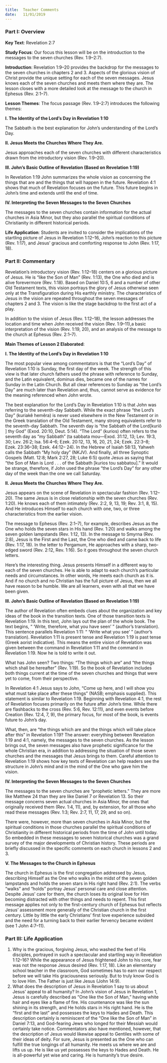 ```yaml
---
title:  Teacher Comments
date:   11/01/2019
---
```


### Part I: Overview 

**Key Text**: Revelation 2:7 

**Study Focus**: Our focus this lesson will be on the introduction to the messages to the seven churches (Rev. 1:9–2:7). 

**Introduction**: Revelation 1:9–20 provides the backdrop for the messages to the seven churches in chapters 2 and 3. Aspects of the glorious vision of Christ provide the unique setting for each of the seven messages. Jesus knows each of the seven churches and meets them where they are. The lesson closes with a more detailed look at the message to the church in Ephesus (Rev. 2:1–7). 

**Lesson Themes**: The focus passage (Rev. 1:9–2:7) introduces the following themes: 

**I. The Identity of the Lord’s Day in Revelation 1:10** 

The Sabbath is the best explanation for John’s understanding of the Lord’s Day. 

**II. Jesus Meets the Churches Where They Are.** 

Jesus approaches each of the seven churches with different characteristics drawn from the introductory vision (Rev. 1:9–20). 

**III. John’s Basic Outline of Revelation (Based on Revelation 1:19)** 

In Revelation 1:19 John summarizes the whole vision as concerning the things that are and the things that will happen in the future. Revelation 4:1 shows that much of Revelation focuses on the future. This future begins in John’s time and extends until the end of time. 

**IV. Interpreting the Seven Messages to the Seven Churches** 

The messages to the seven churches contain information for the actual churches in Asia Minor, but they also parallel the spiritual conditions of Christianity in different historical periods. 

**Life Application**: Students are invited to consider the implications of the startling picture of Jesus in Revelation 1:12–16, John’s reaction to this picture (Rev. 1:17), and Jesus’ gracious and comforting response to John (Rev. 1:17, 18). 

### Part II: Commentary 

Revelation’s introductory vision (Rev. 1:12–18) centers on a glorious picture of Jesus. He is “like the Son of Man” (Rev. 1:13), the One who died and is alive forevermore (Rev. 1:18). Based on Daniel 10:5, 6 and a number of other Old Testament texts, this vision portrays the glory of Jesus otherwise seen only at the Transfiguration during His earthly ministry. The characteristics of Jesus in the vision are repeated throughout the seven messages of chapters 2 and 3. The vision is like the stage backdrop to the first act of a play. 

In addition to the vision of Jesus (Rev. 1:12–18), the lesson addresses the location and time when John received the vision (Rev. 1:9–11),a basic interpretation of the vision (Rev. 1:19, 20), and an analysis of the message to the church at Ephesus (Rev. 2:1–7). 

**Main Themes of Lesson 2 Elaborated**: 

**I. The Identity of the Lord’s Day in Revelation 1:10** 

The most popular view among commentators is that the “Lord’s Day” of Revelation 1:10 is Sunday, the first day of the week. The strength of this view is that later church fathers used the phrase with reference to Sunday, and the Latin equivalent, dominus dies, became one of the names for Sunday in the Latin Church. But all clear references to Sunday as “the Lord’s Day” are much later than Revelation and, thus, cannot serve as evidence for the meaning referenced when John wrote. 

The best explanation for the Lord’s Day in Revelation 1:10 is that John was referring to the seventh-day Sabbath. While the exact phrase “the Lord’s Day” (kuriakê hemêra) is never used elsewhere in the New Testament or in the Greek translation of the Old Testament, many strong equivalents refer to the seventh-day Sabbath. The seventh day is “the Sabbath of the Lord[kuriô ] thy God” (Exod. 20:10, Deut. 5:14). “The Lord” (kurios) often refers to the seventh day as “my Sabbath” (ta sabbata mou—Exod. 31:12, 13; Lev. 19:3, 30; Lev. 26:2; Isa. 56:4–6; Ezek. 20:12, 13, 16, 20, 21, 24; Ezek. 22:3–8; Ezek. 23:36–38; Ezek. 44:12– 24). In the Hebrew of Isaiah 58:13, Yahweh calls the Sabbath “My holy day” (NKJV). And finally, all three Synoptic Gospels (Matt. 12:8; Mark 2:27, 28; Luke 6:5) quote Jesus as saying that “the Son of Man is Lord . . . of the Sabbath [kurios tou sabbatou].” It would be strange, therefore, if John used the phrase “the Lord’s Day” for any other day of the week than the one we call Saturday. 

**II. Jesus Meets the Churches Where They Are.** 

Jesus appears on the scene of Revelation in spectacular fashion (Rev. 1:12–20). The same Jesus is in close relationship with the seven churches (Rev. 1:20). He knows each of them intimately (Rev. 2:2, 9, 13, 19; Rev. 3:1, 8, 15). And He introduces Himself to each church with one, two, or three characteristics from the earlier vision. 

The message to Ephesus (Rev. 2:1–7), for example, describes Jesus as the One who holds the seven stars in His hand (Rev. 1:20) and walks among the seven golden lampstands (Rev. 1:12, 13). In the message to Smyrna (Rev. 2:8), Jesus is the First and the Last, the One who died and came back to life (Rev. 1:17, 18). In the letter to Pergamum, He approaches with a sharp, two-edged sword (Rev. 2:12, Rev. 1:16). So it goes throughout the seven church letters. 

Here’s the interesting thing. Jesus presents Himself in a different way to each of the seven churches. He is able to adapt to each church’s particular needs and circumstances. In other words, He meets each church as it is. And if no church and no Christian has the full picture of Jesus, then we all have reason to be humble. We are all learners, even with all that we have been given. 

**III. John’s Basic Outline of Revelation (Based on Revelation 1:19)** 

The author of Revelation often embeds clues about the organization and key ideas of the book in the transition texts. One of those transition texts is Revelation 1:19. In this text, John lays out the plan of the whole book. The text begins, “ ‘Write, therefore, what you have seen’ ” (author’s translation). This sentence parallels Revelation 1:11: “ ‘Write what you see’ ” (author’s translation). Revelation 1:11 is present tense and Revelation 1:19 is past tense (Greek aorist indicative). This means the entire vision of Revelation was given between the command in Revelation 1:11 and the command in Revelation 1:19. Now he is told to write it out. 

What has John seen? Two things: “The things which are” and “the things which shall be hereafter” (Rev. 1:19). So the book of Revelation includes both things current at the time of the seven churches and things that were yet to come, from their perspective. 

In Revelation 4:1 Jesus says to John, “Come up here, and I will show you what must take place after these things” (NASB; emphasis supplied). This statement is similar to Revelation 1:19. Beginning with Revelation 4:1, the rest of Revelation focuses primarily on the future after John’s time. While there are flashbacks to the cross (Rev. 5:6, Rev. 12:11), and even events before Creation (Rev. 12:4, 7, 9), the primary focus, for most of the book, is events future to John’s day. 

What, then, are “the things which are and the things which will take place after this” in Revelation 1:19? The answer: everything between Revelation 1:19 and 4:1, namely, the messages to the seven churches. As the lesson brings out, the seven messages also have prophetic significance for the whole Christian era, in addition to addressing the situation of those seven churches and the messages that Jesus brings to them. Careful attention to Revelation 1:19 shows how key texts of Revelation can help readers see the structure in John’s mind and in the mind of the One who gave him the vision. 

**IV. Interpreting the Seven Messages to the Seven Churches** 

The messages to the seven churches are “prophetic letters.” They are more like Matthew 24 than they are like Daniel 7 or Revelation 13. So their message concerns seven actual churches in Asia Minor, the ones that originally received them (Rev. 1:4, 11), and, by extension, for all those who read these messages (Rev. 1:3; Rev. 2:7, 11, 17, 29; and so on). 

There were, however, more than seven churches in Asia Minor, but the spiritual conditions in those churches parallel the spiritual conditions of Christianity in different historical periods from the time of John until today. So embedded in these messages to seven historical churches was a grand survey of the major developments of Christian history. These periods are briefly discussed in the specific comments on each church in lessons 2 and 3. 

**V. The Messages to the Church in Ephesus** 

The church in Ephesus is the first congregation addressed by Jesus, describing Himself as the One who walks in the midst of the seven golden lampstands and holds the seven stars in His right hand (Rev. 2:1). The verbs “walks” and “holds” portray Jesus’ personal care and close attention. Despite Jesus’ care for them, the church loses its original love for Him becoming distracted with other things and needs to repent. This first message applies not only to the first-century church of Ephesus but reflects Jesus’ assessment more generally of the Christian church in the first century. Little by little the early Christians’ first love experience subsided and the need for a turning back to their earlier fervency became evident (see 1 John 4:7–11). 

### Part III: Life Application 

1. Why is the gracious, forgiving Jesus, who washed the feet of His disciples, portrayed in such a spectacular and startling way in Revelation 1:12–16? While the appearance of Jesus frightened John to his core, fear was not the response Jesus desired (Rev. 1:17, 18). Like an elementary school teacher in the classroom, God sometimes has to earn our respect before we will take His graciousness seriously. But to truly know God is to love Him. The Father is just like Jesus (John 14:9). 
2. What does the description of Jesus in Revelation 1 say to us about Jesus’ appeal to all humanity? In John’s vision of Jesus in Revelation 1, Jesus is carefully described as “One like the Son of Man,” having white hair and eyes like a flame of fire. His countenance was like the sun shining in its strength, and He holds stars in His right hand. He is the “first and the last” and possesses the keys to Hades and Death. This description certainly is reminiscent of the “One like the Son of Man” in Daniel 7:13, and God-fearing Jews who longed for their Messiah would certainly take notice. Commentators also have mentioned, however, that the description of Jesus would likewise appeal to Gentiles with some of their ideas of deity. For sure, Jesus is presented as the One who can fulfill the true longings of all humanity. He meets us where we are and lifts us up. He is like us yet possesses the keys to Hades and Death. He is all-powerful yet wise and caring. He is humanity’s true desire. 